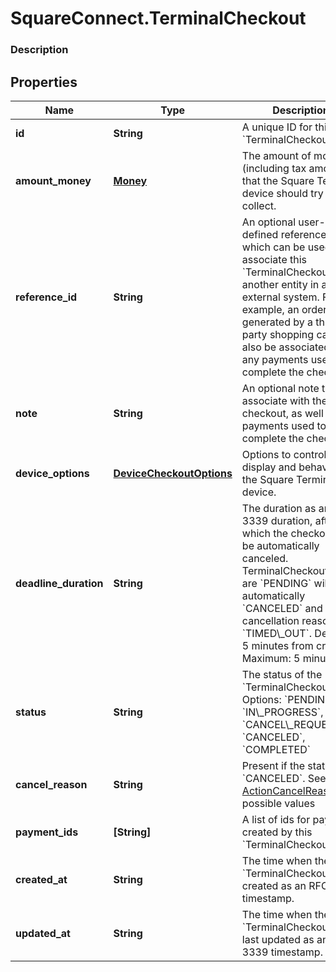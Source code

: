 # SquareConnect.TerminalCheckout

### Description



## Properties
Name | Type | Description | Notes
------------ | ------------- | ------------- | -------------
**id** | **String** | A unique ID for this &#x60;TerminalCheckout&#x60; | [optional] 
**amount_money** | [**Money**](Money.md) | The amount of money (including tax amount) that the Square Terminal device should try to collect. | 
**reference_id** | **String** | An optional user-defined reference ID which can be used to associate this &#x60;TerminalCheckout&#x60; to another entity in an external system. For example, an order ID generated by a third-party shopping cart. Will also be associated with any payments used to complete the checkout. | [optional] 
**note** | **String** | An optional note to associate with the checkout, as well any payments used to complete the checkout. | [optional] 
**device_options** | [**DeviceCheckoutOptions**](DeviceCheckoutOptions.md) | Options to control the display and behavior of the Square Terminal device. | 
**deadline_duration** | **String** | The duration as an RFC 3339 duration, after which the checkout will be automatically canceled. TerminalCheckouts that are &#x60;PENDING&#x60; will be automatically &#x60;CANCELED&#x60; and have a cancellation reason of &#x60;TIMED\\_OUT&#x60;.  Default: 5 minutes from creation  Maximum: 5 minutes | [optional] 
**status** | **String** | The status of the &#x60;TerminalCheckout&#x60;. Options: &#x60;PENDING&#x60;, &#x60;IN\\_PROGRESS&#x60;, &#x60;CANCEL\\_REQUESTED&#x60;, &#x60;CANCELED&#x60;, &#x60;COMPLETED&#x60; | [optional] 
**cancel_reason** | **String** | Present if the status is &#x60;CANCELED&#x60;. See [ActionCancelReason](#type-actioncancelreason) for possible values | [optional] 
**payment_ids** | **[String]** | A list of ids for payments created by this &#x60;TerminalCheckout&#x60;. | [optional] 
**created_at** | **String** | The time when the &#x60;TerminalCheckout&#x60; was created as an RFC 3339 timestamp. | [optional] 
**updated_at** | **String** | The time when the &#x60;TerminalCheckout&#x60; was last updated as an RFC 3339 timestamp. | [optional] 


